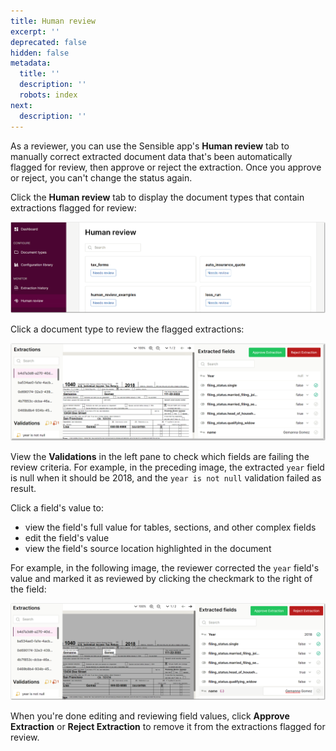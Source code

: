 ```yaml
---
title: Human review
excerpt: ''
deprecated: false
hidden: false
metadata:
  title: ''
  description: ''
  robots: index
next:
  description: ''
---
```

As a reviewer, you can use the Sensible app's **Human review** tab to manually correct extracted document data that's been automatically flagged for review, then approve or reject the extraction. Once you approve or reject, you can't change the status again. 

Click the **Human review** tab to display the document types that contain extractions flagged for review:

![Click to enlarge](https://raw.githubusercontent.com/sensible-hq/sensible-docs/main/readme-sync/assets/v0/images/final/human_review_2.png) 

Click a document type to review the flagged extractions:

![Click to enlarge](https://raw.githubusercontent.com/sensible-hq/sensible-docs/main/readme-sync/assets/v0/images/final/human_review_3.png) 

View the **Validations** in the left pane to check which fields are failing the review criteria.  For example, in the preceding image, the extracted `year` field is null when it should be 2018, and the `year is not null` validation failed as result.

Click a field's value to:

* view the field's full value for tables, sections, and other complex fields
* edit the field's value
* view the field's source location highlighted in the document

For example, in the following image, the reviewer corrected the `year` field's value and marked it as reviewed by clicking the checkmark to the right of the field: 

![Click to enlarge](https://raw.githubusercontent.com/sensible-hq/sensible-docs/main/readme-sync/assets/v0/images/final/human_review_4.png)

 When you're done editing and reviewing field values, click **Approve Extraction** or **Reject Extraction** to remove it from the extractions flagged for review.
